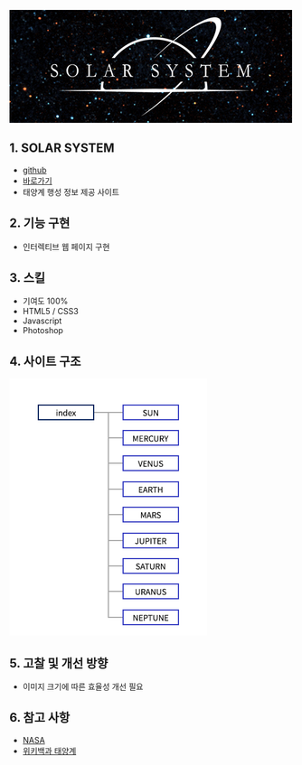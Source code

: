 ![logo_solar_system](/portfolio/solar_system/logo_solar_system.jpg)

## 1. SOLAR SYSTEM
* [github](https://github.com/pic22ti/pic22ti.github.io/tree/master/portfolio/solar_system)
* [바로가기](https://pic22ti.github.io/portfolio/solar_system/index.html)
* 태양계 행성 정보 제공 사이트

## 2. 기능 구현
* 인터렉티브 웹 페이지 구현

## 3. 스킬
* 기여도 100%
* HTML5 / CSS3
* Javascript
* Photoshop

## 4. 사이트 구조
![sitemap_solar_system](/portfolio/solar_system/sitemap_solar_system.jpg)

## 5. 고찰 및 개선 방향
* 이미지 크기에 따른 효율성 개선 필요

## 6. 참고 사항
* [NASA](https://www.nasa.gov/)
* [위키백과 태양계](https://ko.wikipedia.org/wiki/%ED%83%9C%EC%96%91%EA%B3%84)